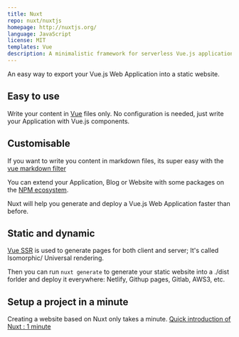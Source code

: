 ```yaml
---
title: Nuxt
repo: nuxt/nuxtjs
homepage: http://nuxtjs.org/
language: JavaScript
license: MIT
templates: Vue
description: A minimalistic framework for serverless Vue.js applications
---
```


An easy way to export your Vue.js Web Application into a static website.

## Easy to use

Write your content in [Vue](https://github.com/vuejs/vue) files only.
No configuration is needed, just write your Application with Vue.js components.

## Customisable

If you want to write you content in markdown files, its super easy with the [vue markdown filter](https://vuejs.org/v2/examples/)

You can extend your Application, Blog or Website with some packages on the [NPM ecosystem](http://npmjs.org/).

Nuxt will help you generate and deploy a Vue.js Web Application faster than before.

## Static and dynamic

[Vue SSR](https://vuejs.org/v2/guide/ssr.html) is used to generate pages for both client and server;
It's called Isomorphic/ Universal rendering.

Then you can run ```nuxt generate``` to generate your static website into a ./dist forlder and deploy it everywhere:
Netlify, Githup pages, Gitlab, AWS3, etc.

## Setup a project in a minute

Creating a website based on Nuxt only takes a minute.
[Quick introduction of Nuxt : 1 minute](http://nuxtjs.org/examples)
